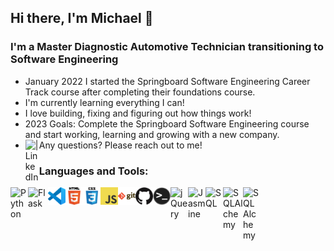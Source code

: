 ## Hi there, I'm Michael 👋 

### I'm a Master Diagnostic Automotive Technician transitioning to Software Engineering
- January 2022 I started the Springboard Software Engineering Career Track course after completing their foundations course. 
- I'm currently learning everything I can!
- I love building, fixing and figuring out how things work!
- 2023 Goals: Complete the Springboard Software Engineering course and start working, learning and growing with a new company. 
- Any questions? Please reach out to me! [<img align="left" alt=" | LinkedIn" width="22px" src="https://cdn.jsdelivr.net/npm/simple-icons@v3/icons/linkedin.svg" />][linkedin]

### Languages and Tools:
<img align="left" alt="Python" width="28px" src="https://upload.wikimedia.org/wikipedia/commons/thumb/c/c3/Python-logo-notext.svg/640px-Python-logo-notext.svg.png" />
<img align="left" alt="Flask" width="32px" src="https://upload.wikimedia.org/wikipedia/commons/thumb/3/3c/Flask_logo.svg/1200px-Flask_logo.svg.png" />
<img align="left" alt="Visual Studio Code" width="28px" src="https://raw.githubusercontent.com/github/explore/80688e429a7d4ef2fca1e82350fe8e3517d3494d/topics/visual-studio-code/visual-studio-code.png" />
<img align="left" alt="HTML5" width="28px" src="https://raw.githubusercontent.com/github/explore/80688e429a7d4ef2fca1e82350fe8e3517d3494d/topics/html/html.png" />
<img align="left" alt="CSS3" width="28px" src="https://raw.githubusercontent.com/github/explore/80688e429a7d4ef2fca1e82350fe8e3517d3494d/topics/css/css.png" />
<img align="left" alt="JavaScript" width="28px" src="https://raw.githubusercontent.com/github/explore/80688e429a7d4ef2fca1e82350fe8e3517d3494d/topics/javascript/javascript.png" />
<img align="left" alt="Git" width="28px" src="https://raw.githubusercontent.com/github/explore/80688e429a7d4ef2fca1e82350fe8e3517d3494d/topics/git/git.png" />
<img align="left" alt="GitHub" width="28px" src="https://raw.githubusercontent.com/github/explore/78df643247d429f6cc873026c0622819ad797942/topics/github/github.png" />
<img align="left" alt="Terminal" width="28px" src="https://raw.githubusercontent.com/github/explore/80688e429a7d4ef2fca1e82350fe8e3517d3494d/topics/terminal/terminal.png" />
<img align="left" alt="jQuery" width="28px" src="https://ivazz.com/wp-content/uploads/2021/05/jquery-1.png" />
<img align="left" alt="Jasmine" width="28px" src="https://upload.wikimedia.org/wikipedia/en/thumb/2/22/Logo_jasmine.svg/1200px-Logo_jasmine.svg.png" />
<img align="left" alt="SQL" width="28px" src="https://i0.wp.com/learn.onemonth.com/wp-content/uploads/2019/07/image2-1.png?w=600&ssl=1" />
<img align="left" alt="SQLAlchemy" width="32px" src="https://camo.githubusercontent.com/4074a39332ef9987ae3ee65940b65cf77e04580c9791b7593f4122351f630517/68747470733a2f2f6873746f2e6f72672f67657470726f2f686162722f706f73745f696d616765732f3434622f6432632f6339382f34346264326363393866326361366535643638396632316337373263653536652e706e67" />
<img align="left" alt="SQLAlchemy" width="28px" src="https://upload.wikimedia.org/wikipedia/commons/thumb/b/b2/Bootstrap_logo.svg/1024px-Bootstrap_logo.svg.png?20210507000024" />
<br />

[linkedin]: https://www.linkedin.com/in/michael-iverson-software-engineer/
